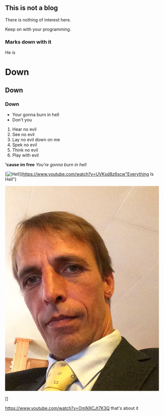 ## This is not a blog

There is nothing of interest here. 

Keep on with your programming. 


### Marks down with it

He is

# Down
## Down
### Down

- Your gonna burn in hell
- Don't you

1. Hear no evil
2. See no evil
3. Lay no evil down on me
4. Spek no evil
5. Think no evil
6. Play with evil 


**'cause im free**
_You're gonna burn in hell_ 

[![Hell](https://media2.giphy.com/media/zyN79NoU74pby/200_s.gif)](https://www.youtube.com/watch?v=UVKsd8z6scw"Everything Is Hell")



[![Hell](/common/images/IMG_4438-ANIMATION.gif)](https://www.youtube.com/tv#/watch?v=UVKsd8z6scw"well")

[]

https://www.youtube.com/watch?v=OmNXCJt7K3Q
that's about it
